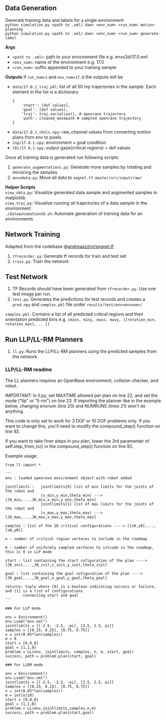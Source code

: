 ## Data Generation

Generate training data and labels for a single environment  
`python simulation.py <path to .xml/.dae> <env_num> <run_num> motion-planning`  
`python simulation.py <path to .xml/.dae> <env_num> <run_num> generate-label`  

**Args**  
- `<path to .xml>`: path to your environment file e.g. envs3d/17.0.xml  
- `<env_num>`: name of the environment e.g. 17.0  
- `<run_num>`: suffix appended to your training sample

**Outputs**
If `run_num=1` and `env_num=17.0` the outputs will be  
- `data/17.0.1_traj.pkl`: list of all 50 mp trajectories in the sample. Each element in the list is a dictionary 
    ```
    {
        'start': [dof values],
        'goal': [dof values],
        'traj': traj.serialize(), # openrave trajectory
        'path': cleaned_movepath # sampled openrave trajectory
    }
    ```
- `data/17.0.1_chnls.npy`: raw_channel values from converting motion plans from env to pixels
- `inp/17.0.1.npy`: environment + goal condition
- `lbl/17.0.1.npy`: output gaze(critical regions) + dof values

Once all training data is generated run following scripts:  

1. `generate_augmentations.py`: Generate more samples by rotating and mirroring the samples  
2. `movedata.py`: Move all data to `segnet.tf-master/src/input/raw/`  

**Helper Scripts**  
`view_data.py`: Visualize generated data sample and augmented samples in matplotlib  
`view_traj.py`: Visualize running all trajectories of a data sample in the environment  
`./dataautomation3d.sh`: Automate generation of training data for an environments   

## Network Training  
Adapted from the codebase @[andreaazzini/segnet.tf](https://github.com/andreaazzini/segnet.tf)  

1. `tfrecorder.py`: Generate tf records for train and test set  
2. `train.py`: Train the network  

## Test Network

1. TF Records should have been generated from `tfrecorder.py`. Use one test image per run.
2. `test.py`: Generates the predictions for test records and creates a `pred.npy` and `samples.pkl` file under `results/test/env<envnum>/`

`samples.pkl`: Contains a list of all predicted critical regions and their orientation predicted bins e.g. `[minx, miny, maxx, maxy, [[rotation_min, rotation_max], .. ]]`

## Run LLP/LL-RM Planners

1. `ll.py`: Runs the LLP/LL-RM planners using the predicted samples from the network


### LLP/LL-RM readme
The LL planners requires an OpenRave environment, collision checker, and robot.

IMPORTANT: In ll.py, set MAXTIME allowed per plan on line 22, and set the mode ("llp" or "ll-rm") on line 23.
If importing the planner like in the example below, changing envnum (line 20) and NUMRUNS (lines 21) won't do anything.

This code is only set to work for 3 DOF or 10 DOF problems only. If you want to change this, you'll need to modify the compound_step() function on line 92.

If you want to take finer steps in you plan, lower the 3rd paramenter of self.step_from_to() in the compound_step() function on line 92.

Example usage: 

```
from ll import *

'''
env : loaded openrave environment object with robot added

jointlimits :   jointlimits[0] list of min limits for the joints of the robot and 
                (x_min,y_min,theta_min) ---> [J0_min,...,JN_min,x_min,y_min,theta_min]
                jointlimits[1] list of max limits for the joints of the robot and
                (x_max,y_max,theta_max) ---> [J0_max,...,JN_max,x_max,y_max,theta_max]

samples : list of the 2D critical configurations ----> [[x0,y0],...,[xN,yN]]

n : number of critical region verteces to include in the roadmap

m : number of uniformly sampled verteces to inlcude in the roadmap, this is 0 in LLP mode

start : list containing the start cofiguration of the plan ----> [J0_init,...,JN_init,x_init,y_init,theta_init]

goal : list containing the goal cofiguration of the plan ----> [J0_goal,...,JN_goal,x_goal,y_goal,theta_goal]

returns: tuple where [0] is a boolean indicating success or failure, and [1] is a list of configurations 
        connecting start and goal
'''

### For LLP mode

env = Environment()
env.Load("env.xml") 
jointlimits = [[-2.5, -2.5, -pi], [2.5, 2.5, pi]]
samples = [[0.25, 0.25], [0.75, 0.75]]
n = int(0.05*len(samples))
m = 0
start = [0,0,0]
goal = [1,1,0]
problem = LL(env, jointlimits, samples, n, m, start, goal)
success, path = problem.plan(start, goal)

### For LLRM mode 

env = Environment()
env.Load("env.xml") 
jointlimits = [[-2.5, -2.5, -pi], [2.5, 2.5, pi]]
samples = [[0.25, 0.25], [0.75, 0.75]]
n = int(0.05*len(samples))
m = int(n/10)
start = [0,0,0]
goal = [1,1,0]
problem = LL(env,jointlimits,samples,n,m)
success, path = problem.plan(start,goal)
```
